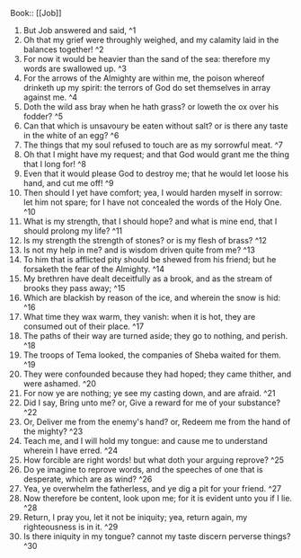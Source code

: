  Book:: [[Job]]
 1. But Job answered and said, ^1
 2. Oh that my grief were throughly weighed, and my calamity laid in the balances together! ^2
 3. For now it would be heavier than the sand of the sea: therefore my words are swallowed up. ^3
 4. For the arrows of the Almighty are within me, the poison whereof drinketh up my spirit: the terrors of God do set themselves in array against me. ^4
 5. Doth the wild ass bray when he hath grass? or loweth the ox over his fodder? ^5
 6. Can that which is unsavoury be eaten without salt? or is there any taste in the white of an egg? ^6
 7. The things that my soul refused to touch are as my sorrowful meat. ^7
 8. Oh that I might have my request; and that God would grant me the thing that I long for! ^8
 9. Even that it would please God to destroy me; that he would let loose his hand, and cut me off! ^9
 10. Then should I yet have comfort; yea, I would harden myself in sorrow: let him not spare; for I have not concealed the words of the Holy One. ^10
 11. What is my strength, that I should hope? and what is mine end, that I should prolong my life? ^11
 12. Is my strength the strength of stones? or is my flesh of brass? ^12
 13. Is not my help in me? and is wisdom driven quite from me? ^13
 14. To him that is afflicted pity should be shewed from his friend; but he forsaketh the fear of the Almighty. ^14
 15. My brethren have dealt deceitfully as a brook, and as the stream of brooks they pass away; ^15
 16. Which are blackish by reason of the ice, and wherein the snow is hid: ^16
 17. What time they wax warm, they vanish: when it is hot, they are consumed out of their place. ^17
 18. The paths of their way are turned aside; they go to nothing, and perish. ^18
 19. The troops of Tema looked, the companies of Sheba waited for them. ^19
 20. They were confounded because they had hoped; they came thither, and were ashamed. ^20
 21. For now ye are nothing; ye see my casting down, and are afraid. ^21
 22. Did I say, Bring unto me? or, Give a reward for me of your substance? ^22
 23. Or, Deliver me from the enemy's hand? or, Redeem me from the hand of the mighty? ^23
 24. Teach me, and I will hold my tongue: and cause me to understand wherein I have erred. ^24
 25. How forcible are right words! but what doth your arguing reprove? ^25
 26. Do ye imagine to reprove words, and the speeches of one that is desperate, which are as wind? ^26
 27. Yea, ye overwhelm the fatherless, and ye dig a pit for your friend. ^27
 28. Now therefore be content, look upon me; for it is evident unto you if I lie. ^28
 29. Return, I pray you, let it not be iniquity; yea, return again, my righteousness is in it. ^29
 30. Is there iniquity in my tongue? cannot my taste discern perverse things? ^30
